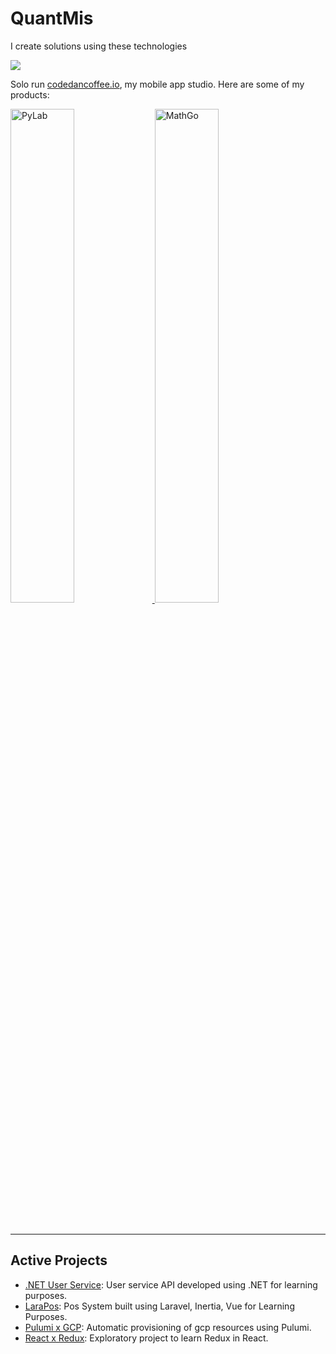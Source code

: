 # QuantMis
I create solutions using these technologies
<p>
  <a href="https://skillicons.dev">
    <img src="https://skillicons.dev/icons?i=typescript,vue,php,laravel,dart,flutter,swift,aws,gcp,python,docker,git,terraform,tailwind,react,postgres,nodejs,nextjs,mongodb,materialui,linux,jquery,js,html,firebase,fastapi,django,css,cloudflare,cs,bootstrap,bash,astro,angular," />
  </a>
</p>

Solo run [codedancoffee.io](https://codedancoffee.io), my mobile app studio. Here are some of my products:

<p>
  <a href="https://apps.apple.com/us/app/learn-python-pylab/id6466706952" target="_blank">
    <img src=https://codedancoffee.io/assets/pylab.png alt="PyLab" width="45%" /> 
  </a>
  <a href="https://apps.apple.com/us/app/math-go-quick-brain-teaser/id6475046118" target="_blank">
     <img src=https://codedancoffee.io/assets/mathgo2.jpeg alt="MathGo" width="45%" /> 
  </a>
</p>
<br />

---

## Active Projects
- [.NET User Service](https://github.com/QuantMis/dotnet-microservices): User service API developed using .NET for learning purposes.
- [LaraPos](https://github.com/QuantMis/larapos): Pos System built using Laravel, Inertia, Vue for Learning Purposes.
- [Pulumi x GCP](https://github.com/QuantMis/pulumi-x-gcp): Automatic provisioning of gcp resources using Pulumi.
- [React x Redux](https://github.com/QuantMis/larapos): Exploratory project to learn Redux in React.
